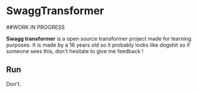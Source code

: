 # SwaggTransformer


##WORK IN PROGRESS


**Swagg transformer** is a open source transformer project made for learning purposes.
It is made by a 16 years old so it probably looks like dogshit so if someone sees this, don't hesitate to give me feedback !


## Run

Don't.
